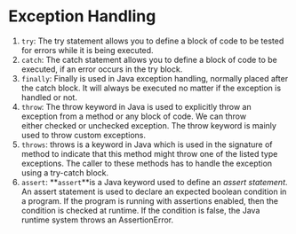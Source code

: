 # Exception Handling

1. `try`: The try statement allows you to define a block of code to be tested for errors while it is being executed.
2. `catch`: The catch statement allows you to define a block of code to be executed, if an error occurs in the try block.
3. `finally`: Finally is used in Java exception handling, normally placed after the catch block. It will always be executed no matter if the exception is handled or not.
4. `throw`: The throw keyword in Java is used to explicitly throw an exception from a method or any block of code. We can throw either checked or unchecked exception. The throw keyword is mainly used to throw custom exceptions.
5. `throws`: throws is a keyword in Java which is used in the signature of method to indicate that this method might throw one of the listed type exceptions. The caller to these methods has to handle the exception using a try-catch block.
6. `assert`: **`assert`**is a Java keyword used to define an *assert statement*. An assert statement is used to declare an expected boolean condition in a program. If the program is running with assertions enabled, then the condition is checked at runtime. If the condition is false, the Java runtime system throws an AssertionError.